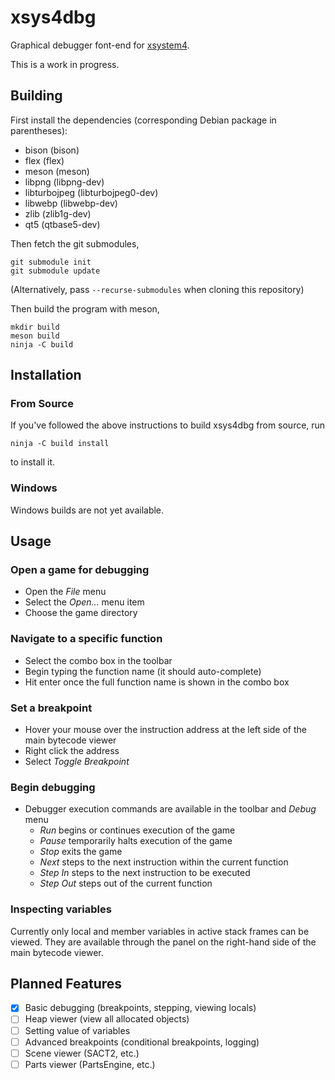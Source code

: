 xsys4dbg
========

Graphical debugger font-end for [xsystem4](https://github.com/nunuhara/xsystem4).

This is a work in progress.

Building
--------

First install the dependencies (corresponding Debian package in parentheses):

* bison (bison)
* flex (flex)
* meson (meson)
* libpng (libpng-dev)
* libturbojpeg (libturbojpeg0-dev)
* libwebp (libwebp-dev)
* zlib (zlib1g-dev)
* qt5 (qtbase5-dev)

Then fetch the git submodules,

    git submodule init
    git submodule update

(Alternatively, pass `--recurse-submodules` when cloning this repository)

Then build the program with meson,

    mkdir build
    meson build
    ninja -C build

Installation
------------

### From Source

If you've followed the above instructions to build xsys4dbg from source, run

    ninja -C build install

to install it.

### Windows

Windows builds are not yet available.

Usage
-----

### Open a game for debugging

* Open the *File* menu
* Select the *Open...* menu item
* Choose the game directory

### Navigate to a specific function

* Select the combo box in the toolbar
* Begin typing the function name (it should auto-complete)
* Hit enter once the full function name is shown in the combo box

### Set a breakpoint

* Hover your mouse over the instruction address at the left side of the main bytecode viewer
* Right click the address
* Select *Toggle Breakpoint*

### Begin debugging

* Debugger execution commands are available in the toolbar and *Debug* menu
  * *Run* begins or continues execution of the game
  * *Pause* temporarily halts execution of the game
  * *Stop* exits the game
  * *Next* steps to the next instruction within the current function
  * *Step In* steps to the next instruction to be executed
  * *Step Out* steps out of the current function

### Inspecting variables

Currently only local and member variables in active stack frames can be viewed. They are
available through the panel on the right-hand side of the main bytecode viewer.

Planned Features
----------------

- [x] Basic debugging (breakpoints, stepping, viewing locals)
- [ ] Heap viewer (view all allocated objects)
- [ ] Setting value of variables
- [ ] Advanced breakpoints (conditional breakpoints, logging)
- [ ] Scene viewer (SACT2, etc.)
- [ ] Parts viewer (PartsEngine, etc.)
